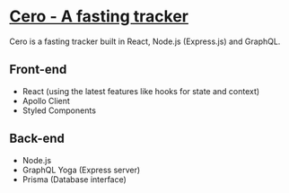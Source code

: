 # [Cero - A fasting tracker](https://cero.netlify.com/)

Cero is a fasting tracker built in React, Node.js (Express.js) and GraphQL.

## Front-end

* React (using the latest features like hooks for state and context)
* Apollo Client
* Styled Components

## Back-end

* Node.js
* GraphQL Yoga (Express server)
* Prisma (Database interface)
